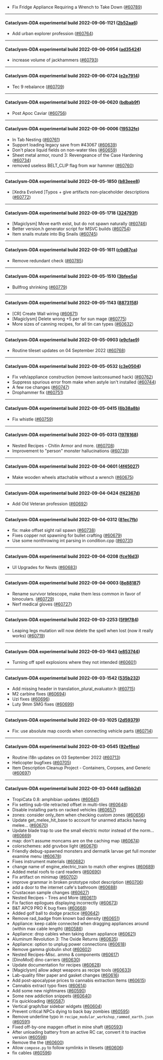 * Fix Fridge Appliance Requiring a Wrench to Take Down ([#60789](https://github.com/CleverRaven/Cataclysm-DDA/pull/60789))

---

#### Cataclysm-DDA experimental build 2022-09-06-1121 ([2b52aa6](https://github.com/CleverRaven/Cataclysm-DDA/releases/tag/cdda-experimental-2022-09-06-1121))

* Add urban explorer profession ([#60764](https://github.com/CleverRaven/Cataclysm-DDA/pull/60764))

---

#### Cataclysm-DDA experimental build 2022-09-06-0954 ([ad35424](https://github.com/CleverRaven/Cataclysm-DDA/releases/tag/cdda-experimental-2022-09-06-0954))

* increase volume of jackhammers ([#60793](https://github.com/CleverRaven/Cataclysm-DDA/pull/60793))

---

#### Cataclysm-DDA experimental build 2022-09-06-0724 ([e2e7914](https://github.com/CleverRaven/Cataclysm-DDA/releases/tag/cdda-experimental-2022-09-06-0724))

* Tec 9 rebalance ([#60709](https://github.com/CleverRaven/Cataclysm-DDA/pull/60709))

---

#### Cataclysm-DDA experimental build 2022-09-06-0620 ([bdbab9f](https://github.com/CleverRaven/Cataclysm-DDA/releases/tag/cdda-experimental-2022-09-06-0620))

* Post Apoc Caviar ([#60756](https://github.com/CleverRaven/Cataclysm-DDA/pull/60756))

---

#### Cataclysm-DDA experimental build 2022-09-06-0006 ([19532fe](https://github.com/CleverRaven/Cataclysm-DDA/releases/tag/cdda-experimental-2022-09-06-0006))

* In Tab Nesting ([#60761](https://github.com/CleverRaven/Cataclysm-DDA/pull/60761))
* Support loading legacy save from #43067 ([#60639](https://github.com/CleverRaven/Cataclysm-DDA/pull/60639))
* Don't place liquid fields on non-water tiles ([#60659](https://github.com/CleverRaven/Cataclysm-DDA/pull/60659))
* Sheet metal armor, round 3: Revengeance of the Case Hardening ([#60734](https://github.com/CleverRaven/Cataclysm-DDA/pull/60734))
* removed useless BELT_CLIP flag from war hammer ([#60760](https://github.com/CleverRaven/Cataclysm-DDA/pull/60760))

---

#### Cataclysm-DDA experimental build 2022-09-05-1850 ([b83eee8](https://github.com/CleverRaven/Cataclysm-DDA/releases/tag/cdda-experimental-2022-09-05-1850))

* [Xedra Evolved ]Typos + give artifacts non-placeholder descriptions ([#60772](https://github.com/CleverRaven/Cataclysm-DDA/pull/60772))

---

#### Cataclysm-DDA experimental build 2022-09-05-1718 ([324793f](https://github.com/CleverRaven/Cataclysm-DDA/releases/tag/cdda-experimental-2022-09-05-1718))

* [Magiclysm] Move earth exist, but do not spawn naturally ([#60746](https://github.com/CleverRaven/Cataclysm-DDA/pull/60746))
* Better version.h generator script for MSVC builds ([#60754](https://github.com/CleverRaven/Cataclysm-DDA/pull/60754))
* Item snails mutate into Big Snails ([#60745](https://github.com/CleverRaven/Cataclysm-DDA/pull/60745))

---

#### Cataclysm-DDA experimental build 2022-09-05-1611 ([c0d87ca](https://github.com/CleverRaven/Cataclysm-DDA/releases/tag/cdda-experimental-2022-09-05-1611))

* Remove redundant check ([#60785](https://github.com/CleverRaven/Cataclysm-DDA/pull/60785))

---

#### Cataclysm-DDA experimental build 2022-09-05-1510 ([3bfee5a](https://github.com/CleverRaven/Cataclysm-DDA/releases/tag/cdda-experimental-2022-09-05-1510))

* Bullfrog shrinking ([#60779](https://github.com/CleverRaven/Cataclysm-DDA/pull/60779))

---

#### Cataclysm-DDA experimental build 2022-09-05-1143 ([8873158](https://github.com/CleverRaven/Cataclysm-DDA/releases/tag/cdda-experimental-2022-09-05-1143))

* [CR] Create Wall wiring ([#60671](https://github.com/CleverRaven/Cataclysm-DDA/pull/60671))
* [Magiclysm] Delete wrong +5 per for sun mage ([#60775](https://github.com/CleverRaven/Cataclysm-DDA/pull/60775))
* More sizes of canning recipes, for all tin can types ([#60632](https://github.com/CleverRaven/Cataclysm-DDA/pull/60632))

---

#### Cataclysm-DDA experimental build 2022-09-05-0903 ([e9cfae9](https://github.com/CleverRaven/Cataclysm-DDA/releases/tag/cdda-experimental-2022-09-05-0903))

* Routine tileset updates on 04 September 2022 ([#60768](https://github.com/CleverRaven/Cataclysm-DDA/pull/60768))

---

#### Cataclysm-DDA experimental build 2022-09-05-0532 ([c3e0504](https://github.com/CleverRaven/Cataclysm-DDA/releases/tag/cdda-experimental-2022-09-05-0532))

* Fix veh/appliance construction (remove lastconsumed hack) ([#60762](https://github.com/CleverRaven/Cataclysm-DDA/pull/60762))
* Suppress spurious error from make when astyle isn't installed ([#60744](https://github.com/CleverRaven/Cataclysm-DDA/pull/60744))
* A few roe changes ([#60747](https://github.com/CleverRaven/Cataclysm-DDA/pull/60747))
* Drophammer fix ([#60751](https://github.com/CleverRaven/Cataclysm-DDA/pull/60751))

---

#### Cataclysm-DDA experimental build 2022-09-05-0415 ([6b38a8b](https://github.com/CleverRaven/Cataclysm-DDA/releases/tag/cdda-experimental-2022-09-05-0415))

* Fix whistle ([#60759](https://github.com/CleverRaven/Cataclysm-DDA/pull/60759))

---

#### Cataclysm-DDA experimental build 2022-09-05-0313 ([1978168](https://github.com/CleverRaven/Cataclysm-DDA/releases/tag/cdda-experimental-2022-09-05-0313))

* Nested Recipes - Chitin Armor and more. ([#60708](https://github.com/CleverRaven/Cataclysm-DDA/pull/60708))
* Improvement to "person" monster hallucinations ([#60739](https://github.com/CleverRaven/Cataclysm-DDA/pull/60739))

---

#### Cataclysm-DDA experimental build 2022-09-04-0601 ([4f45027](https://github.com/CleverRaven/Cataclysm-DDA/releases/tag/cdda-experimental-2022-09-04-0601))

* Make wooden wheels attachable without a wrench ([#60675](https://github.com/CleverRaven/Cataclysm-DDA/pull/60675))

---

#### Cataclysm-DDA experimental build 2022-09-04-0424 ([f42367d](https://github.com/CleverRaven/Cataclysm-DDA/releases/tag/cdda-experimental-2022-09-04-0424))

* Add Old Veteran profession ([#60692](https://github.com/CleverRaven/Cataclysm-DDA/pull/60692))

---

#### Cataclysm-DDA experimental build 2022-09-04-0312 ([81ec7fb](https://github.com/CleverRaven/Cataclysm-DDA/releases/tag/cdda-experimental-2022-09-04-0312))

* fix: make offset sight rail spawn ([#60738](https://github.com/CleverRaven/Cataclysm-DDA/pull/60738))
* Fixes copper not spawning for bullet crafting ([#60679](https://github.com/CleverRaven/Cataclysm-DDA/pull/60679))
* Use some nonthrowing int parsing in condition.cpp ([#60731](https://github.com/CleverRaven/Cataclysm-DDA/pull/60731))

---

#### Cataclysm-DDA experimental build 2022-09-04-0208 ([fce16d3](https://github.com/CleverRaven/Cataclysm-DDA/releases/tag/cdda-experimental-2022-09-04-0208))

* UI Upgrades for Nests ([#60683](https://github.com/CleverRaven/Cataclysm-DDA/pull/60683))

---

#### Cataclysm-DDA experimental build 2022-09-04-0003 ([8e88187](https://github.com/CleverRaven/Cataclysm-DDA/releases/tag/cdda-experimental-2022-09-04-0003))

* Rename survivor telescope, make them less common in favor of binoculars. ([#60729](https://github.com/CleverRaven/Cataclysm-DDA/pull/60729))
* Nerf medical gloves ([#60727](https://github.com/CleverRaven/Cataclysm-DDA/pull/60727))

---

#### Cataclysm-DDA experimental build 2022-09-03-2253 ([5f9f784](https://github.com/CleverRaven/Cataclysm-DDA/releases/tag/cdda-experimental-2022-09-03-2253))

* Leaping legs mutation will now delete the spell when lost (now it really works) ([#60719](https://github.com/CleverRaven/Cataclysm-DDA/pull/60719))

---

#### Cataclysm-DDA experimental build 2022-09-03-1643 ([e853744](https://github.com/CleverRaven/Cataclysm-DDA/releases/tag/cdda-experimental-2022-09-03-1643))

* Turning off spell explosions where they not intended ([#60601](https://github.com/CleverRaven/Cataclysm-DDA/pull/60601))

---

#### Cataclysm-DDA experimental build 2022-09-03-1542 ([535b232](https://github.com/CleverRaven/Cataclysm-DDA/releases/tag/cdda-experimental-2022-09-03-1542))

* Add missing <array> header in translation_plural_evaluator.h ([#60715](https://github.com/CleverRaven/Cataclysm-DDA/pull/60715))
* M2 carbine fixes ([#60694](https://github.com/CleverRaven/Cataclysm-DDA/pull/60694))
* Uzi fixes ([#60696](https://github.com/CleverRaven/Cataclysm-DDA/pull/60696))
* Luty 9mm SMG fixes ([#60699](https://github.com/CleverRaven/Cataclysm-DDA/pull/60699))

---

#### Cataclysm-DDA experimental build 2022-09-03-1025 ([2d59379](https://github.com/CleverRaven/Cataclysm-DDA/releases/tag/cdda-experimental-2022-09-03-1025))

* Fix: use absolute map coords when connecting vehicle parts ([#60714](https://github.com/CleverRaven/Cataclysm-DDA/pull/60714))

---

#### Cataclysm-DDA experimental build 2022-09-03-0545 ([92ef6ea](https://github.com/CleverRaven/Cataclysm-DDA/releases/tag/cdda-experimental-2022-09-03-0545))

* Routine i18n updates on 03 September 2022 ([#60713](https://github.com/CleverRaven/Cataclysm-DDA/pull/60713))
* Helicopter bugfixes ([#60705](https://github.com/CleverRaven/Cataclysm-DDA/pull/60705))
* Item Description Cleanup Project - Containers, Corpses, and Generic ([#60697](https://github.com/CleverRaven/Cataclysm-DDA/pull/60697))

---

#### Cataclysm-DDA experimental build 2022-09-03-0448 ([ad5bb2d](https://github.com/CleverRaven/Cataclysm-DDA/releases/tag/cdda-experimental-2022-09-03-0448))

* TropiCata 0.8: amphibian updates ([#60641](https://github.com/CleverRaven/Cataclysm-DDA/pull/60641))
* Fix setting sub-tile retracted offset in multi-tiles ([#60648](https://github.com/CleverRaven/Cataclysm-DDA/pull/60648))
* Disable installing parts on racked vehicles ([#60657](https://github.com/CleverRaven/Cataclysm-DDA/pull/60657))
* zones: consider only_item when checking custom zones ([#60656](https://github.com/CleverRaven/Cataclysm-DDA/pull/60656))
* Update get_melee_hit_base to account for unarmed attacks having melee… ([#60670](https://github.com/CleverRaven/Cataclysm-DDA/pull/60670))
* Update blade trap to use the small electric motor instead of the norm… ([#60669](https://github.com/CleverRaven/Cataclysm-DDA/pull/60669))
* map: don't assume moncams are on the caching map ([#60674](https://github.com/CleverRaven/Cataclysm-DDA/pull/60674))
* colorschemes: add gruvbox light ([#60676](https://github.com/CleverRaven/Cataclysm-DDA/pull/60676))
* Friendly debug-spawned monsters and dermatik larvae get full monster examine menu ([#60678](https://github.com/CleverRaven/Cataclysm-DDA/pull/60678))
* Fixes instrument materials ([#60682](https://github.com/CleverRaven/Cataclysm-DDA/pull/60682))
* change name of engine_electric_train to match other engines ([#60689](https://github.com/CleverRaven/Cataclysm-DDA/pull/60689))
* Added metal roofs to card readers ([#60690](https://github.com/CleverRaven/Cataclysm-DDA/pull/60690))
* Fix artifact on minimap ([#60702](https://github.com/CleverRaven/Cataclysm-DDA/pull/60702))
* improve grammar in broken prototype robot description ([#60706](https://github.com/CleverRaven/Cataclysm-DDA/pull/60706))
* add a door to the internet cafe's bathroom ([#60688](https://github.com/CleverRaven/Cataclysm-DDA/pull/60688))
* Crustacean sample changes ([#60627](https://github.com/CleverRaven/Cataclysm-DDA/pull/60627))
* Nested Recipes - Tires and More ([#60611](https://github.com/CleverRaven/Cataclysm-DDA/pull/60611))
* Fix faction epilogues displaying incorrectly ([#60673](https://github.com/CleverRaven/Cataclysm-DDA/pull/60673))
* B&T APC9 PRO K bug fixes  ([#60668](https://github.com/CleverRaven/Cataclysm-DDA/pull/60668))
* Added golf ball to dodge practice ([#60642](https://github.com/CleverRaven/Cataclysm-DDA/pull/60642))
* Remove rad_badge from known bad density ([#60651](https://github.com/CleverRaven/Cataclysm-DDA/pull/60651))
* Appliance: keep cable connected when dragging appliances around (within max cable length) ([#60586](https://github.com/CleverRaven/Cataclysm-DDA/pull/60586))
* Appliance: drop cables when taking down appliance ([#60621](https://github.com/CleverRaven/Cataclysm-DDA/pull/60621))
* Aluminum Revolution 3: The Oxide Returns ([#60635](https://github.com/CleverRaven/Cataclysm-DDA/pull/60635))
* Appliance: option to unplug power connections ([#60618](https://github.com/CleverRaven/Cataclysm-DDA/pull/60618))
* Remove gamma globulin shot ([#60602](https://github.com/CleverRaven/Cataclysm-DDA/pull/60602))
* Nested Recipes-Misc. ammo & components ([#60617](https://github.com/CleverRaven/Cataclysm-DDA/pull/60617))
* [DinoMod] dino carriers ([#60630](https://github.com/CleverRaven/Cataclysm-DDA/pull/60630))
* Update documentation for recipes ([#60628](https://github.com/CleverRaven/Cataclysm-DDA/pull/60628))
* [Magiclysm] allow adept weapons as recipe tools ([#60633](https://github.com/CleverRaven/Cataclysm-DDA/pull/60633))
* Lab-quality filter paper and gasket changes ([#60616](https://github.com/CleverRaven/Cataclysm-DDA/pull/60616))
* Add post-apocalypse prices to cannabis extraction items ([#60615](https://github.com/CleverRaven/Cataclysm-DDA/pull/60615))
* Cannabis extract typo fixes ([#60614](https://github.com/CleverRaven/Cataclysm-DDA/pull/60614))
* Add some new nightmares ([#60590](https://github.com/CleverRaven/Cataclysm-DDA/pull/60590))
* Some new addiction snippets ([#60640](https://github.com/CleverRaven/Cataclysm-DDA/pull/60640))
* Fix quickloading ([#60587](https://github.com/CleverRaven/Cataclysm-DDA/pull/60587))
* Vertical graph/bar sidebar widgets ([#60604](https://github.com/CleverRaven/Cataclysm-DDA/pull/60604))
* Prevent critical NPCs dying to back bay zombies ([#60595](https://github.com/CleverRaven/Cataclysm-DDA/pull/60595))
* Remove underline typo in `recipe_modular_workshop_rammed_earth.json` ([#60591](https://github.com/CleverRaven/Cataclysm-DDA/pull/60591))
* Fixed off-by-one mapgen offset in mine shaft ([#60593](https://github.com/CleverRaven/Cataclysm-DDA/pull/60593))
* After unloading battery from an active RC car, convert it to inactive version ([#60598](https://github.com/CleverRaven/Cataclysm-DDA/pull/60598))
* Remove the the ([#60600](https://github.com/CleverRaven/Cataclysm-DDA/pull/60600))
* Allow `compose.py` to follow symlinks in tilesets ([#60606](https://github.com/CleverRaven/Cataclysm-DDA/pull/60606))
* fix cables ([#60596](https://github.com/CleverRaven/Cataclysm-DDA/pull/60596))
